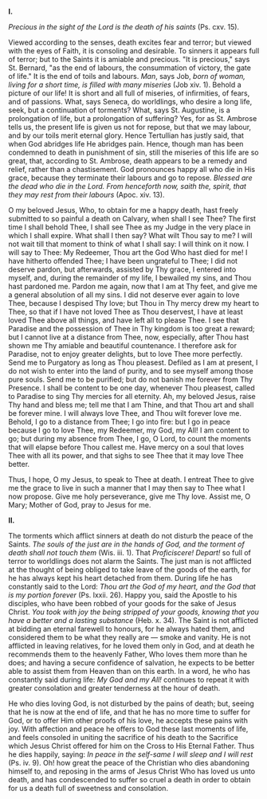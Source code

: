 
**I\.**

*Precious in the sight of the Lord is the death of his saints* (Ps. cxv. 15).

Viewed according to the senses, death excites fear and terror; but viewed with the eyes of Faith, it is consoling and desirable. To sinners it appears full of terror; but to the Saints it is amiable and precious. \"It is precious,\" says St. Bernard, \"as the end of labours, the consummation of victory, the gate of life.\" It is the end of toils and labours. *Man*, says Job, *born of woman, living for a short time, is filled with many miseries* (Job xiv. 1). Behold a picture of our life! It is short and all full of miseries, of infirmities, of fears, and of passions. What, says Seneca, do worldlings, who desire a long life, seek, but a continuation of torments? What, says St. Augustine, is a prolongation of life, but a prolongation of suffering? Yes, for as St. Ambrose tells us, the present life is given us not for repose, but that we may labour, and by our toils merit eternal glory. Hence Tertullian has justly said, that when God abridges life He abridges pain. Hence, though man has been condemned to death in punishment of sin, still the miseries of this life are so great, that, according to St. Ambrose, death appears to be a remedy and relief, rather than a chastisement. God pronounces happy all who die in His grace, because they terminate their labours and go to repose. *Blessed are the dead who die in the Lord. From henceforth now, saith the, spirit, that they may rest from their labours* (Apoc. xiv. 13).

O my beloved Jesus, Who, to obtain for me a happy death, hast freely submitted to so painful a death on Calvary, when shall I see Thee? The first time I shall behold Thee, I shall see Thee as my Judge in the very place in which I shall expire. What shall I then say? What wilt Thou say to me? I will not wait till that moment to think of what I shall say: I will think on it now. I will say to Thee: My Redeemer, Thou art the God Who hast died for me! I have hitherto offended Thee; I have been ungrateful to Thee; I did not deserve pardon, but afterwards, assisted by Thy grace, I entered into myself, and, during the remainder of my life, I bewailed my sins, and Thou hast pardoned me. Pardon me again, now that I am at Thy feet, and give me a general absolution of all my sins. I did not deserve ever again to love Thee, because I despised Thy love; but Thou in Thy mercy drew my heart to Thee, so that if I have not loved Thee as Thou deservest, I have at least loved Thee above all things, and have left all to please Thee. I see that Paradise and the possession of Thee in Thy kingdom is too great a reward; but I cannot live at a distance from Thee, now, especially, after Thou hast shown me Thy amiable and beautiful countenance. I therefore ask for Paradise, not to enjoy greater delights, but to love Thee more perfectly. Send me to Purgatory as long as Thou pleasest. Defiled as I am at present, I do not wish to enter into the land of purity, and to see myself among those pure souls. Send me to be purified; but do not banish me forever from Thy Presence. I shall be content to be one day, whenever Thou pleasest, called to Paradise to sing Thy mercies for all eternity. Ah, my beloved Jesus, raise Thy hand and bless me; tell me that I am Thine, and that Thou art and shall be forever mine. I will always love Thee, and Thou wilt forever love me. Behold, I go to a distance from Thee; I go into fire: but I go in peace because I go to love Thee, my Redeemer, my God, my All! I am content to go; but during my absence from Thee, I go, O Lord, to count the moments that will elapse before Thou callest me. Have mercy on a soul that loves Thee with all its power, and that sighs to see Thee that it may love Thee better.

Thus, I hope, O my Jesus, to speak to Thee at death. I entreat Thee to give me the grace to live in such a manner that I may then say to Thee what I now propose. Give me holy perseverance, give me Thy love. Assist me, O Mary; Mother of God, pray to Jesus for me.

**II\.**

The torments which afflict sinners at death do not disturb the peace of the Saints. *The souls of the just are in the hands of God, and the torment of death shall not touch them* (Wis. iii. 1). That *Proficiscere! Depart!* so full of terror to worldlings does not alarm the Saints. The just man is not afflicted at the thought of being obliged to take leave of the goods of the earth, for he has always kept his heart detached from them. During life he has constantly said to the Lord: *Thou art the God of my heart, and the God that is my portion forever* (Ps. lxxii. 26). Happy you, said the Apostle to his disciples, who have been robbed of your goods for the sake of Jesus Christ. *You took with joy the being stripped of your goods, knowing that you have a better and a lasting substance* (Heb. x. 34). The Saint is not afflicted at bidding an eternal farewell to honours, for he always hated them, and considered them to be what they really are — smoke and vanity. He is not afflicted in leaving relatives, for he loved them only in God, and at death he recommends them to the heavenly Father, Who loves them more than he does; and having a secure confidence of salvation, he expects to be better able to assist them from Heaven than on this earth. In a word, he who has constantly said during life: *My God and my All!* continues to repeat it with greater consolation and greater tenderness at the hour of death.

He who dies loving God, is not disturbed by the pains of death; but, seeing that he is now at the end of life, and that he has no more time to suffer for God, or to offer Him other proofs of his love, he accepts these pains with joy. With affection and peace he offers to God these last moments of life, and feels consoled in uniting the sacrifice of his death to the Sacrifice which Jesus Christ offered for him on the Cross to His Eternal Father. Thus he dies happily, saying: *In peace in the self-same I will sleep and I will rest* (Ps. iv. 9). Oh! how great the peace of the Christian who dies abandoning himself to, and reposing in the arms of Jesus Christ Who has loved us unto death, and has condescended to suffer so cruel a death in order to obtain for us a death full of sweetness and consolation.

